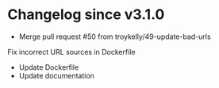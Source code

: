 # Changelog since v3.1.0
- Merge pull request #50 from troykelly/49-update-bad-urls

Fix incorrect URL sources in Dockerfile 
- Update Dockerfile 
- Update documentation 
